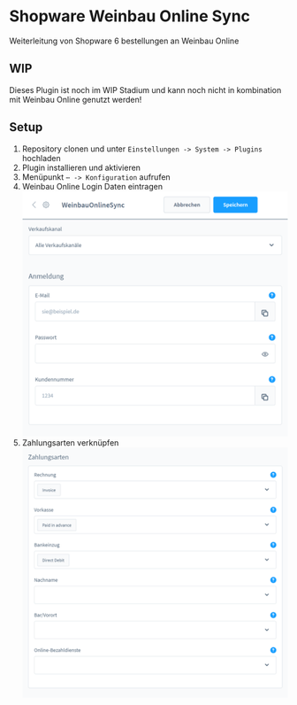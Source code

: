 # Shopware Weinbau Online Sync

Weiterleitung von Shopware 6 bestellungen an Weinbau Online

## WIP
Dieses Plugin ist noch im WIP Stadium und kann noch nicht in kombination mit Weinbau Online genutzt werden!

## Setup

1. Repository clonen und unter `Einstellungen -> System -> Plugins` hochladen
2. Plugin installieren und aktivieren
3. Menüpunkt `⋯ -> Konfiguration` aufrufen
4. Weinbau Online Login Daten eintragen
![Login Config](https://github.com/Nico0302/shopware-weinbau-online-sync/blob/master/setup_login.png?raw=true)
5. Zahlungsarten verknüpfen
![Payment Methods Config](https://github.com/Nico0302/shopware-weinbau-online-sync/blob/master/setup_payment.png?raw=true)
 
